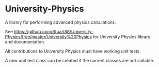 # University-Physics
A library for performing advanced physics calculations.

See https://github.com/Stuart88/University-Physics/tree/master/University%20Physics for University Physics library and documentation. 

All contributions to University Physics must have working unit tests. 

A new unit test class can be created if the current classes are not suitable.

